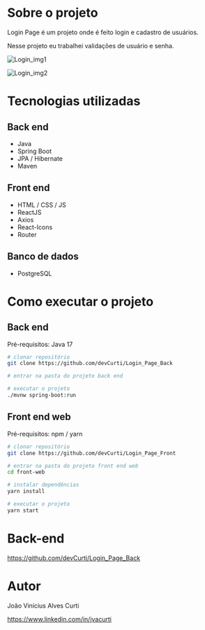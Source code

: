 # Sobre o projeto

Login Page é um projeto onde é feito login e cadastro de usuários.

Nesse projeto eu trabalhei validações de usuário e senha.

![Login_img1](https://github.com/devCurti/Login_Page_Front/assets/106403307/9c816ae1-c704-4c63-b868-7a281e7f1cc1)

![Login_img2](https://github.com/devCurti/Login_Page_Front/assets/106403307/a1843619-b202-413f-8535-ca266af2c53b)


# Tecnologias utilizadas
## Back end
- Java
- Spring Boot
- JPA / Hibernate
- Maven
## Front end
- HTML / CSS / JS
- ReactJS
- Axios
- React-Icons
- Router
## Banco de dados
- PostgreSQL
# Como executar o projeto

## Back end
Pré-requisitos: Java 17

```bash
# clonar repositório
git clone https://github.com/devCurti/Login_Page_Back

# entrar na pasta do projeto back end

# executar o projeto
./mvnw spring-boot:run
```

## Front end web
Pré-requisitos: npm / yarn

```bash
# clonar repositório
git clone https://github.com/devCurti/Login_Page_Front

# entrar na pasta do projeto front end web
cd front-web

# instalar dependências
yarn install

# executar o projeto
yarn start
```

# Back-end

https://github.com/devCurti/Login_Page_Back

# Autor

João Vinícius Alves Curti

https://www.linkedin.com/in/jvacurti
